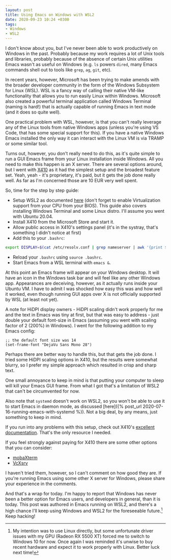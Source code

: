 ```yaml
---
layout: post
title: Using Emacs on Windows with WSL2
date: 2020-09-23 10:24 +0300
tags:
- Windows
- WSL2
---
```


I don't know about you, but I've never been able to work productively
on Windows in the past. Probably because my work requires a lot of
Unix tools and libraries, probably because of the absence of certain
Unix utilities Emacs wasn't as useful on Windows (e.g. `ls` powers `dired`, many
Emacs commands shell out to tools like `grep`, `ag`, `git`, etc).

In recent years, however, Microsoft has been trying to make amends
with the broader developer community in the form of the Windows
Subsystem for Linux (WSL). WSL is a fancy way of calling their native
VM-like functionality that allows you to run easily Linux within
Windows. Microsoft also created a powerful terminal application called
Windows Terminal (naming is hard!) that is actually capable of running
Emacs in text mode (and it does so quite well).

One practical problem with WSL,
however, is that you can't really leverage any of the Linux tools from
native Windows apps (unless you're using VS Code, that has some
special support for this). If you have a native Windows Emacs installed the
only way it can interact with the Linux VM is via TRAMP or some similar tool.

Turns out, however, you don't really need to do this, as it's quite
simple to run a GUI Emacs frame from your Linux installation inside
Windows. All you need to make this happen is an X server. There are
several options around, but I went with [X410](https://x410.dev) as it
had the simplest setup and the broadest feature set. Yeah, yeah - it's
proprietary, it's paid, but it gets the job done really well. As far
as I'm concerned those are 10 EUR very well spent.

So, time for the step by step guide:

* Setup WSL2 as documented [here](https://docs.microsoft.com/en-us/windows/wsl/install-win10) (don't forget to enable Virtualization support from your CPU from your BIOS). This guide also covers installing Windows Terminal and some Linux distro. I'll assume you went with Ubuntu 20.04.
* Install X410 from the Microsoft Store and start it.
* Allow public access in X410's settings panel (it's in the systray, that's something I didn't notice at first)
* Add this to your `.bashrc`:

``` bash
export DISPLAY=$(cat /etc/resolv.conf | grep nameserver | awk '{print $2; exit;}'):0.0
```

* Reload your `.bashrc` using `source .bashrc`.
* Start Emacs from a WSL terminal with `emacs &`.

At this point an Emacs frame will appear on your Windows
desktop. It will have an icon in the Windows task bar and
will feel like any other Windows app. Appearances are deceiving, however,
as it actually runs inside your Ubuntu VM. I have to admit I was shocked
how easy this was and how well it worked, even though running GUI apps over
X is not officially supported by WSL (at least not yet).

A note for HiDPI display owners - HiDPI scaling didn't work properly
for me and the text in Emacs was tiny at first, but that was easy to
address - just double your default font-size in Emacs (assuming you
went with scaling factor of 2 (200%) in Windows). I went for the following addition to
my Emacs config:

``` emacs-lisp
;; the default font size was 14
(set-frame-font "DejaVu Sans Mono 28")
```

Perhaps there are better way to handle this, but that gets the job done.
I tried some HiDPI scaling options in X410, but the results were somewhat
blurry, so I prefer my simple approach which resulted in crisp and sharp text.

One small annoyance to keep in mind is that putting your computer to sleep
will kill your Emacs GUI frame. From what I got that's a limitation of WSL2 that
can't be circumvented for now.

Also note that `systemd` doesn't work on WSL2, so you won't be able to
use it to start Emacs in daemon mode, as discussed [here]({% post_url
2020-07-16-running-emacs-with-systemd %}). Not a big deal, by any
means, just something to keep in mind.

If you run into any problems with this setup, check out X410's [excellent
documentation](https://x410.dev/cookbook/wsl/using-x410-with-wsl2/). That's
the only resource I needed.

If you feel strongly against paying for X410 there are some other options
that you can consider:

* [mobaXterm](https://mobaxterm.mobatek.net/)
* [VcXsrv](https://sourceforge.net/projects/vcxsrv/)

I haven't tried them, however, so I can't comment on how good they are.
If you're running Emacs using some other X server for Windows, please
share your experience in the comments.

And that's a wrap for today. I'm happy to report that Windows has
never been a better option for Emacs users, and developers in general,
than it is today. This post was authored in Emacs running on WSL2, and
there's a high chance I'll keep using Windows and WSL2 for the
foreseeable future.[^1] Keep hacking!

[^1]: My intention was to use Linux directly, but some unfortunate driver issues with my GPU (Radeon RX 5500 XT) forced me to switch to Windows 10 for now. Once again I was reminded it's unwise to buy recent hardware and expect it to work properly with Linux. Better luck next time!
